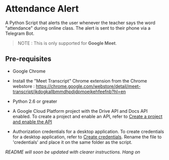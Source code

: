 # Attendance Alert

A Python Script that alerts the user whenever the teacher says the word "attendance" during online class. The alert is sent to their phone via a Telegram Bot.

> NOTE : This is only supported for **Google Meet**.

## Pre-requisites

- Google Chrome
- Install the "Meet Transcript" Chrome extension from the Chrome webstore : https://chrome.google.com/webstore/detail/meet-transcript/jkdogkallbmmdhpdjdpmoejkehfeefnb?hl=en

- Python 2.6 or greater
- A Google Cloud Platform project with the Drive API and Docs API enabled. To create a project and enable an API, refer to [Create a project and enable the API](https://developers.google.com/workspace/guides/create-project)
- Authorization credentials for a desktop application. To create credentials for a desktop application, refer to [Create credentials](https://developers.google.com/workspace/guides/create-credentials). Rename the file to 'credentials' and place it on the same folder as the script.

_README will soon be updated with clearer instructions. Hang on_
